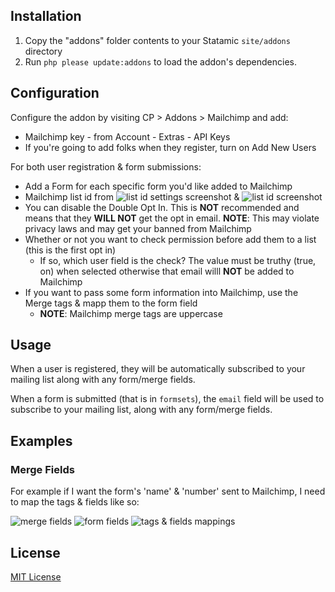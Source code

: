 ## Installation

1. Copy the "addons" folder contents to your Statamic `site/addons` directory
2. Run `php please update:addons` to load the addon's dependencies.

## Configuration

Configure the addon by visiting CP > Addons > Mailchimp and add:

  * Mailchimp key - from Account - Extras - API Keys
  * If you're going to add folks when they register, turn on Add New Users
  
For both user registration & form submissions:

  * Add a Form for each specific form you'd like added to Mailchimp
  * Mailchimp list id from ![list id settings screenshot](https://github.com/edalzell/statamic-mailchimp/raw/master/images/list-id-1.png "Settings - List name and defaults") & ![list id screenshot](https://github.com/edalzell/statamic-mailchimp/raw/master/images/list-id-2.png "the ID")
  * You can disable the Double Opt In. This is **NOT** recommended and means that they **WILL NOT** get the opt in email. **NOTE**: This may violate privacy laws and may get your banned from Mailchimp
  * Whether or not you want to check permission before add them to a list (this is the first opt in)
    * If so, which user field is the check? The value must be truthy (true, on) when selected otherwise that email willl **NOT** be added to Mailchimp
  * If you want to pass some form information into Mailchimp, use the Merge tags & mapp them to the form field
    * **NOTE**: Mailchimp merge tags are uppercase

## Usage

When a user is registered, they will be automatically subscribed to your mailing list along with any form/merge fields.

When a form is submitted (that is in `formsets`), the `email` field will be used to subscribe to your mailing list, along with any form/merge fields.

## Examples

### Merge Fields

For example if I want the form's 'name' & 'number' sent to Mailchimp, I need to map the tags & fields like so:

![merge fields](https://github.com/edalzell/statamic-mailchimp/raw/master/images/merge-fields.png "Mailchimp tags")
![form fields](https://github.com/edalzell/statamic-mailchimp/raw/master/images/form-fields.png "Form fields")
![tags & fields mappings](https://github.com/edalzell/statamic-mailchimp/raw/master/images/tag-field-mapping.png "Tag & Field Mapping")

## License

[MIT License](http://emd.mit-license.org)
